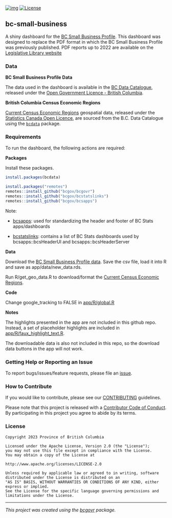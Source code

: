 [![img](https://img.shields.io/badge/Lifecycle-Maturing-007EC6)](https://github.com/bcgov/repomountie/blob/master/doc/lifecycle-badges.md) [![License](https://img.shields.io/badge/License-Apache%202.0-blue.svg)](https://opensource.org/licenses/Apache-2.0)

## bc-small-business

A shiny dashboard for the [BC Small Business Profile](https://bcstats.shinyapps.io/sb-profile). This dashboard was designed to replace the PDF format in which the BC Small Business Profile was previously published. PDF reports up to 2022 are available on the [Legislative Library website](https://llbc.ent.sirsidynix.net/client/en_GB/main/search/results?qu=small+business+profile&te=)

### Data

**BC Small Business Profile Data**

The data used in the dashboard is available in the [BC Data Catalogue](https://catalogue.data.gov.bc.ca/dataset/14828d0e-3cab-4477-af30-eab919d3451a), released under the [Open Government Licence - British Columbia](https://www2.gov.bc.ca/gov/content?id=A519A56BC2BF44E4A008B33FCF527F61). 

**British Columbia Census Economic Regions**

[Current Census Economic Regions](https://catalogue.data.gov.bc.ca/dataset/1aebc451-a41c-496f-8b18-6f414cde93b7) geospatial data, released under the [Statistics Canada Open Licence](https://www.statcan.gc.ca/eng/reference/licence), are sourced from the B.C. Data Catalogue using the [`bcdata`](https://bcgov.github.io/bcdata/) package.

### Requirements

To run the dashboard, the following actions are required:

**Packages**

Install these packages.

``` r
install.packages(bcdata)

install.packages("remotes")
remotes::install_github("bcgov/bcgovr")
remotes::install_github("bcgov/bcstatslinks")
remotes::install_github("bcgov/bcsapps")
```

Note:

-   [bcsapps](https://github.com/bcgov/bcsapps): used for standardizing the header and footer of BC Stats apps/dashboards

-   [bcstatslinks](https://github.com/bcgov/bcstatslinks): contains a list of BC Stats dashboards used by bcsapps::bcsHeaderUI and bcsapps::bcsHeaderServer

**Data**

Download the [BC Small Business Profile data](https://catalogue.data.gov.bc.ca/dataset/14828d0e-3cab-4477-af30-eab919d3451a/resource/1b1fa49f-d11a-405f-8cc8-57237aa57c96). Save the csv file, load it into R and save as app/data/new_data.rds.

Run R/get_geo_data.R to download/format the [Current Census Economic Regions](https://catalogue.data.gov.bc.ca/dataset/1aebc451-a41c-496f-8b18-6f414cde93b7).

**Code**

Change google_tracking to FALSE in [app/R/global.R](app/R/global.R)

**Notes**

The highlights presented in the app are not included in this github repo. Instead, a set of placeholder highlights are included in [app/R/faux_highlight_text.R](app/R/faux_highlight_text.R).

The downloadable data is also not included in this repo, so the download data buttons in the app will not work.

### Getting Help or Reporting an Issue

To report bugs/issues/feature requests, please file an [issue](https://github.com/bcgov/sb-bc/issues/).

### How to Contribute

If you would like to contribute, please see our [CONTRIBUTING](CONTRIBUTING.md) guidelines.

Please note that this project is released with a [Contributor Code of Conduct](CODE_OF_CONDUCT.md). By participating in this project you agree to abide by its terms.

### License

    Copyright 2023 Province of British Columbia

    Licensed under the Apache License, Version 2.0 (the "License");
    you may not use this file except in compliance with the License.
    You may obtain a copy of the License at

    http://www.apache.org/licenses/LICENSE-2.0

    Unless required by applicable law or agreed to in writing, software distributed under the License is distributed on an 
    "AS IS" BASIS, WITHOUT WARRANTIES OR CONDITIONS OF ANY KIND, either express or implied.
    See the License for the specific language governing permissions and limitations under the License.

------------------------------------------------------------------------

*This project was created using the [bcgovr](https://github.com/bcgov/bcgovr) package.*
